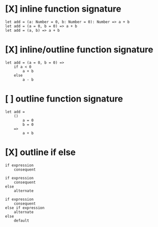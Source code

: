 
# [X] inline function signature

    let add = (a: Number = 0, b: Number = 0): Number => a + b
    let add = (a = 0, b = 0) => a + b
    let add = (a, b) => a + b

# [X] inline/outline function signature

    let add = (a = 0, b = 0) =>
        if a < 0
            a + b
        else
            a - b

# [ ] outline function signature

    let add =
        ()
            a = 0
            b = 0
        =>
            a + b

# [X] outline if else

    if expression
        consequent

    if expression
        consequent
    else
        alternate

    if expression
        consequent
    else if expression
        alternate
    else
        default
